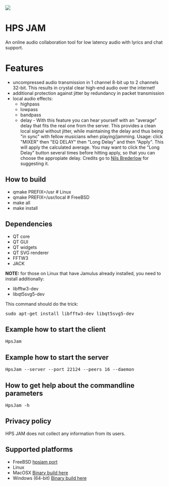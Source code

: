 <IMG SRC="https://raw.githubusercontent.com/hselasky/hpsjam/main/HpsJam.svg"></IMG> 
# HPS JAM
An online audio collaboration tool for low latency audio with lyrics and chat support.

# Features
<ul>
  <li>uncompressed audio transmission in 1 channel 8-bit up to 2 channels 32-bit. This results in crystal clear high-end audio over the internet!</li>
  <li>additional protection against jitter by redundancy in packet transmission</li>
  <li>local audio effects:
    <ul>
      <li>highpass</li>
      <li>lowpass</li>
      <li>bandpass</li>
      <li>delay - With this feature you can hear yourself with an "average" delay that fits the real one from the server. This provides a clean local signal without jitter, while maintaining the delay and thus being "in sync" with fellow musicians when playing/jamming. Usage: click "MIXER" then "EQ DELAY" then "Long Delay" and then "Apply". This will apply the calculated average. You may want to click the "Long Delay" button several times before hitting apply, so that you can choose the appropiate delay. Credits go to <A HREF="https://github.com/dingodoppelt">Nils Brederlow</A> for suggesting it.</li>
    </ul>
  </li>
</ul>

## How to build
<ul>
  <li>qmake PREFIX=/usr # Linux</li>
  <li>qmake PREFIX=/usr/local # FreeBSD</li>
  <li>make all</li>
  <li>make install</li>
</ul>

## Dependencies
<ul>
  <li> QT core</li>
  <li> QT GUI</li>
  <li> QT widgets</li>
  <li> QT SVG renderer</li>
  <li> FFTW3 </li>
  <li> JACK </li>
</ul>

<b>NOTE:</b> for those on Linux that have Jamulus already installed, you need to install additionally:
<ul>
  <li>libfftw3-dev</li>
  <li>libqt5svg5-dev</li>
</ul>
This command should do the trick:
<pre>
sudo apt-get install libfftw3-dev libqt5svg5-dev
</pre>

## Example how to start the client
<pre>
HpsJam
</pre>

## Example how to start the server
<pre>
HpsJam --server --port 22124 --peers 16 --daemon
</pre>

## How to get help about the commandline parameters
<pre>
HpsJam -h
</pre>

## Privacy policy

HPS JAM does not collect any information from its users.

## Supported platforms
<ul>
  <li>FreeBSD <A HREF="https://www.freshports.org/audio/hpsjam">hpsjam port</A></li>
  <li>Linux</li>
  <li>MacOSX <A HREF="http://home.selasky.org/privat/HpsJam.dmg">Binary build here</A></li>
  <li>Windows (64-bit) <A HREF="http://home.selasky.org/privat/hpsjam-binary-win64.zip">Binary build here</A></li>
</ul>
